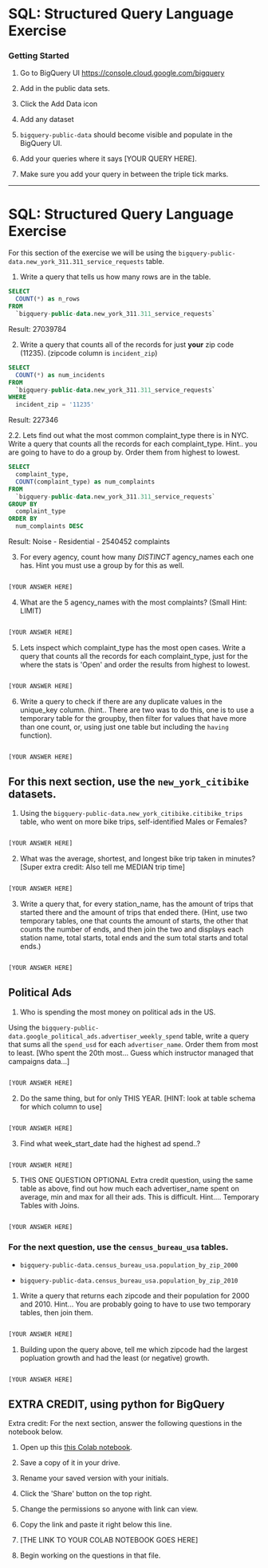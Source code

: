 # SQL: Structured Query Language Exercise

### Getting Started

1. Go to BigQuery UI https://console.cloud.google.com/bigquery

2. Add in the public data sets.

3. Click the Add Data icon

4. Add any dataset

5.  `bigquery-public-data` should become visible and populate in the BigQuery UI.

3. Add your queries where it says [YOUR QUERY HERE].

4. Make sure you add your query in between the triple tick marks.

---
# SQL: Structured Query Language Exercise

For this section of the exercise we will be using the `bigquery-public-data.new_york_311.311_service_requests` table.

1. Write a query that tells us how many rows are in the table.

```sql
SELECT
  COUNT(*) as n_rows
FROM
  `bigquery-public-data.new_york_311.311_service_requests`
```
Result: 27039784

2. Write a query that counts all of the records for just **your** zip code (11235). (zipcode column is `incident_zip`) 

```sql
SELECT
  COUNT(*) as num_incidents
FROM
  `bigquery-public-data.new_york_311.311_service_requests`
WHERE
  incident_zip = '11235'
```
Result: 227346

2.2. Lets find out what the most common complaint_type there is in NYC. Write a query that counts all the records for each complaint_type. Hint.. you are going to have to do a group by.  Order them from highest to lowest. 

```sql
SELECT
  complaint_type,
  COUNT(complaint_type) as num_complaints
FROM
  `bigquery-public-data.new_york_311.311_service_requests`
GROUP BY
  complaint_type
ORDER BY
  num_complaints DESC
```
Result: Noise - Residential - 2540452 complaints

3. For every agency, count how many _DISTINCT_ agency_names each one has. Hint you must use a group by for this as well. 

```sql

[YOUR ANSWER HERE]

```

4. What are the 5 agency_names with the most complaints? (Small Hint: LIMIT)

```sql

[YOUR ANSWER HERE]

```

  
  

5. Lets inspect which complaint_type has the most open cases. Write a query that counts all the records for each complaint_type, just for the where the stats is 'Open' and order the results from highest to lowest.

```sql

[YOUR ANSWER HERE]

```

  
  

6. Write a query to check if there are any duplicate values in the unique_key column. (hint.. There are two was to do this, one is to use a temporary table for the groupby, then filter for values that have more than one count, or, using just one table but including the `having` function).

```sql

[YOUR ANSWER HERE]

```

  
  

## For this next section, use the `new_york_citibike` datasets.

  

1. Using the `bigquery-public-data.new_york_citibike.citibike_trips` table, who went on more bike trips, self-identified Males or Females?

```sql

[YOUR ANSWER HERE]

```

2. What was the average, shortest, and longest bike trip taken in minutes?
[Super extra credit: Also tell me MEDIAN trip time]
```sql

[YOUR ANSWER HERE]

```

  

3. Write a query that, for every station_name, has the amount of trips that started there and the amount of trips that ended there. (Hint, use two temporary tables, one that counts the amount of starts, the other that counts the number of ends, and then join the two and displays each station name, total starts, total ends and the sum total starts and total ends.)

```sql

[YOUR ANSWER HERE]

```

  
  
  

## Political Ads
1. Who is spending the most money on political ads in the US.  

Using the `bigquery-public-data.google_political_ads.advertiser_weekly_spend` table, write a query that sums all the `spend_usd` for each `advertiser_name`. Order them from most to least. [Who spent the 20th most... Guess which instructor managed that campaigns data...]

```sql

[YOUR ANSWER HERE]

```

  

2. Do the same thing, but for only THIS YEAR. [HINT:  look at table schema for which column to use]

```sql

[YOUR ANSWER HERE]

```
 

3. Find what week_start_date had the highest ad spend..?

```sql

[YOUR ANSWER HERE]

```

  

5. THIS ONE QUESTION OPTIONAL Extra credit question, using the same table as above, find out how much each advertiser_name spent on average, min and max for all their ads. This is difficult.  Hint.... Temporary Tables with Joins.

```

[YOUR ANSWER HERE]

```
  
  

### For the next question, use the `census_bureau_usa` tables.

*  `bigquery-public-data.census_bureau_usa.population_by_zip_2000`

*  `bigquery-public-data.census_bureau_usa.population_by_zip_2010`

  

1. Write a query that returns each zipcode and their population for 2000 and 2010. Hint... You are probably going to have to use two temporary tables, then join them.

```sql

[YOUR ANSWER HERE]

```

1. Building upon the query above, tell me which zipcode had the largest popluation growth and had the least (or negative) growth. 

```sql

[YOUR ANSWER HERE]

```
  

## EXTRA CREDIT, using python for BigQuery


Extra credit: For the next section, answer the following questions in the notebook below. 

1. Open up this [this Colab notebook](https://colab.research.google.com/drive/1kHdTtuHTPEaMH32GotVum41YVdeyzQ74?usp=sharing).

2. Save a copy of it in your drive.

3. Rename your saved version with your initials.

4. Click the 'Share' button on the top right.

5. Change the permissions so anyone with link can view.

6. Copy the link and paste it right below this line.

7. [THE LINK TO YOUR COLAB NOTEBOOK GOES HERE]

8. Begin working on the questions in that file.
